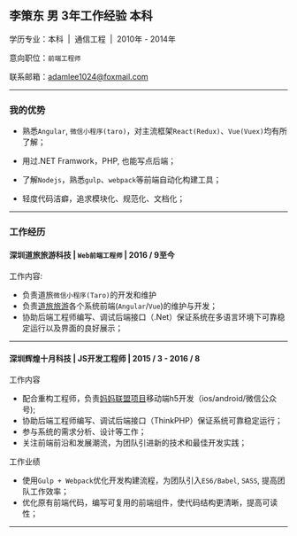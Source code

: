 
## 李策东 男 3年工作经验 本科

<!-- <img src="http://static.yizhi.com/img/cd/20150224_1*1.jpg" style="float:left;margin-right:50px;width:150px;border-radius: 50%" alt=""> -->

学历专业：本科&nbsp; |&nbsp; 通信工程 &nbsp;|&nbsp; 2010年 - 2014年

意向职位：`前端工程师`

<!-- 意向地区：` 深圳 `、广州 -->

联系邮箱：[adamlee1024@foxmail.com](mailto:adamlee1024@foxmail.com)

---

### 我的优势

- 熟悉`Angular`, `微信小程序(taro)`，对主流框架`React(Redux)`、`Vue(Vuex)`均有所了解；

- 用过.NET Framwork，PHP, 也能写点后端；

- 了解`Nodejs`，熟悉`gulp`、`webpack`等前端自动化构建工具；

- 轻度代码洁癖，追求模块化、规范化、文档化；

---

### 工作经历

#### 深圳道旅旅游科技 | `Web前端工程师` | 2016 / 9至今

工作内容:

- 负责道旅`微信小程序(Taro)`的开发和维护
- 负责[道旅旅游](//www.didatravel.com)各个系统前端(`Angular`/`Vue`)的维护与开发；
- 协助后端工程师编写、调试后端接口（.Net）保证系统在多语言环境下可靠稳定运行以及界面的良好展示；

---

#### 深圳辉煌十月科技 | JS开发工程师 | 2015 / 3 - 2016 / 8

工作内容

- 配合重构工程师，负责[妈妈联盟项目](//www.mamalianmeng.com.cn)移动端h5开发（ios/android/微信公众号);
- 协助后端工程师编写、调试后端接口（ThinkPHP）保证系统可靠稳定运行；
- 参与系统的需求分析、设计等工作；
- 关注前端前沿和发展潮流，为团队引进新的技术和最佳开发实践；

工作业绩

- 使用`Gulp + Webpack`优化开发构建流程，为团队引入`ES6/Babel`, `SASS`, 提高团队工作效率；
- 优化原有前端代码，编写可复用的前端组件，使代码结构更清晰，提高可读性；

---
